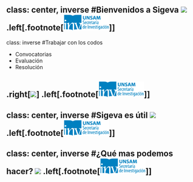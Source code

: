class: center, inverse
#Bienvenidos a Sigeva
<img src="http://www.activistpost.com/wp-content/uploads/2016/03/maze.jpg" width="640">
.left[.footnote[<img src="./public/LogoSecInvHorizontalFondoTranspColor.gif" width="120">]]
---
class: inverse
#Trabajar con los codos
* Convocatorias
* Evaluación
* Resolución

.right[<img src="http://i.giphy.com/YhyAJUCpno53y.gif" width="350">]
.left[.footnote[<img src="./public/LogoSecInvHorizontalFondoTranspColor.gif" width="120">]]
---
class: center, inverse
#Sigeva es útil
<img src="http://bucket.glanacion.com/anexos/fotos/10/1852810.jpg" width="640">
.left[.footnote[<img src="./public/LogoSecInvHorizontalFondoTranspColor.gif" width="120">]]
---
class: center, inverse
#¿Qué mas podemos hacer?
<img src="https://s3.amazonaws.com/aircto-blog/2016/09/wondering-aaron.jpg" width="640">
.left[.footnote[<img src="./public/LogoSecInvHorizontalFondoTranspColor.gif" width="120">]]
---
